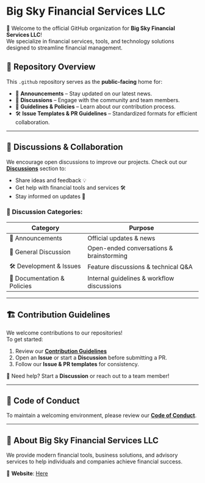 # Big Sky Financial Services LLC

🚀 Welcome to the official GitHub organization for **Big Sky Financial Services LLC**!  
We specialize in financial services, tools, and technology solutions designed to streamline financial management.

## 📂 Repository Overview
This `.github` repository serves as the **public-facing** home for:
- 📢 **Announcements** – Stay updated on our latest news.
- 💬 **Discussions** – Engage with the community and team members.
- 📄 **Guidelines & Policies** – Learn about our contribution process.
- 🛠 **Issue Templates & PR Guidelines** – Standardized formats for efficient collaboration.

---

## 📢 Discussions & Collaboration
We encourage open discussions to improve our projects. Check out our **[Discussions](https://github.com/BigSkyFinancial/.github/discussions)** section to:
- Share ideas and feedback 💡
- Get help with financial tools and services 🛠️
- Stay informed on updates 📢

### 🔹 Discussion Categories:
| Category | Purpose |
|----------|---------|
| 📢 Announcements | Official updates & news |
| 💬 General Discussion | Open-ended conversations & brainstorming |
| 🛠 Development & Issues | Feature discussions & technical Q&A |
| 📄 Documentation & Policies | Internal guidelines & workflow discussions |

---

## 🏗️ Contribution Guidelines
We welcome contributions to our repositories!  
To get started:
1. Review our **[Contribution Guidelines](https://github.com/BigSkyFinancial/.github/blob/main/CONTRIBUTING.md)**
2. Open an **Issue** or start a **Discussion** before submitting a PR.
3. Follow our **Issue & PR templates** for consistency.

📌 Need help? Start a **Discussion** or reach out to a team member!

---

## 🔐 Code of Conduct
To maintain a welcoming environment, please review our **[Code of Conduct](https://github.com/BigSkyFinancial/.github/blob/main/CODE_OF_CONDUCT.md)**.

---

## 🏢 About Big Sky Financial Services LLC
We provide modern financial tools, business solutions, and advisory services to help individuals and companies achieve financial success.

🔗 **Website**: [Here](https://bigskyfinancialservicellc.com/)  
